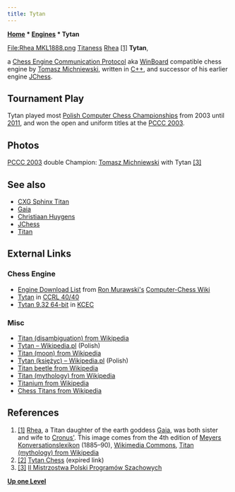 ```yaml
---
title: Tytan
---
```

**[Home](Home "Home") \* [Engines](Engines "Engines") \* Tytan**



[File:Rhea MKL1888.png](index.php?title=Special:Upload&wpDestFile=Rhea_MKL1888.png "File:Rhea MKL1888.png") [Titaness](https://en.wikipedia.org/wiki/Titan_%28mythology%29) [Rhea](https://en.wikipedia.org/wiki/Rhea_%28mythology%29) <a id="cite-note-1" href="#cite-ref-1">[1]</a>
**Tytan**,  

a [Chess Engine Communication Protocol](Chess_Engine_Communication_Protocol "Chess Engine Communication Protocol") aka [WinBoard](WinBoard "WinBoard") compatible chess engine by [Tomasz Michniewski](Tomasz_Michniewski "Tomasz Michniewski"), written in [C++](Cpp "Cpp"), and successor of his earlier engine [JChess](index.php?title=JChess&action=edit&redlink=1 "JChess (page does not exist)").



## Tournament Play


Tytan played most [Polish Computer Chess Championships](Polish_Computer_Chess_Championship "Polish Computer Chess Championship") from 2003 until [2011](PCCC_2011 "PCCC 2011"), and won the open and uniform titles at the [PCCC 2003](PCCC_2003 "PCCC 2003").



## Photos


 [](http://mpps.maciej.szmit.info/mpps-2/) 
[PCCC 2003](PCCC_2003 "PCCC 2003") double Champion: [Tomasz Michniewski](Tomasz_Michniewski "Tomasz Michniewski") with Tytan <a id="cite-note-3" href="#cite-ref-3">[3]</a>



## See also


* [CXG Sphinx Titan](CXG_Sphinx#Titan "CXG Sphinx")
* [Gaia](Gaia "Gaia")
* [Christiaan Huygens](Mathematician#Huygens "Mathematician")
* [JChess](index.php?title=JChess&action=edit&redlink=1 "JChess (page does not exist)")
* [Titan](Titan "Titan")


## External Links


### Chess Engine


* [Engine Download List](http://www.computer-chess.org/doku.php?id=computer_chess:wiki:download:engine_download_list) from [Ron Murawski's](Ron_Murawski "Ron Murawski") [Computer-Chess Wiki](http://computer-chess.org/doku.php?id=home)
* [Tytan](http://ccrl.chessdom.com/ccrl/4040/cgi/compare_engines.cgi?family=Tytan&print=Rating+list&print=Results+table&print=LOS+table&print=Ponder+hit+table&print=Eval+difference+table&print=Comopp+gamenum+table&print=Overlap+table&print=Score+with+common+opponents) in [CCRL 40/40](CCRL "CCRL")
* [Tytan 9.32 64-bit](http://kirill-kryukov.com/chess/kcec/cgi/engine_details.cgi?print=Details&each_game=1&eng=Tytan%209.32%2064-bit) in [KCEC](KCEC "KCEC")


### Misc


* [Titan (disambiguation) from Wikipedia](https://en.wikipedia.org/wiki/Titan)
* [Tytan – Wikipedia.pl](http://pl.wikipedia.org/wiki/Tytan) (Polish)
* [Titan (moon) from Wikipedia](https://en.wikipedia.org/wiki/Titan_%28moon%29)
* [Tytan (księżyc) – Wikipedia.pl](https://pl.wikipedia.org/wiki/Tytan_%28ksi%C4%99%C5%BCyc%29) (Polish)
* [Titan beetle from Wikipedia](https://en.wikipedia.org/wiki/Titan_beetle)
* [Titan (mythology) from Wikipedia](https://en.wikipedia.org/wiki/Titan_%28mythology%29)
* [Titanium from Wikipedia](https://en.wikipedia.org/wiki/Titanium)
* [Chess Titans from Wikipedia](https://en.wikipedia.org/wiki/Chess_Titans)


## References


 1. <a id="cite-ref-1" href="#cite-note-1">[1]</a> [Rhea](https://en.wikipedia.org/wiki/Rhea_%28mythology%29), a Titan daughter of the earth goddess [Gaia](https://en.wikipedia.org/wiki/Gaia_%28mythology%29), was both sister and wife to [Cronus'](https://en.wikipedia.org/wiki/Cronus). This image comes from the 4th edition of [Meyers Konversationslexikon](https://en.wikipedia.org/wiki/Meyers_Konversations-Lexikon) (1885–90), [Wikimedia Commons](https://en.wikipedia.org/wiki/Wikimedia_Commons), [Titan (mythology) from Wikipedia](https://en.wikipedia.org/wiki/Titan_%28mythology%29) 
2. <a id="cite-ref-2" href="#cite-note-2">[2]</a> [Tytan Chess](http://tytanchess.republika.pl) (expired link)
3. <a id="cite-ref-3" href="#cite-note-3">[3]</a> [II Mistrzostwa Polski Programów Szachowych](http://mpps.maciej.szmit.info/mpps-2/)

**[Up one Level](Engines "Engines")**







 
